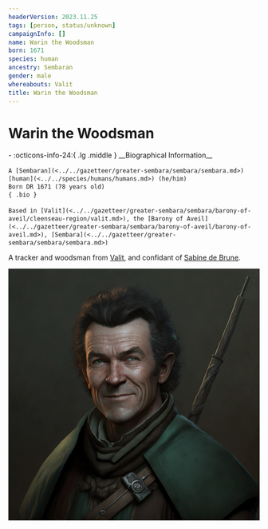 ```yaml
---
headerVersion: 2023.11.25
tags: [person, status/unknown]
campaignInfo: []
name: Warin the Woodsman
born: 1671
species: human
ancestry: Sembaran
gender: male
whereabouts: Valit
title: Warin the Woodsman
---
```

# Warin the Woodsman
<div class="grid cards ext-narrow-margin ext-one-column" markdown>
- :octicons-info-24:{ .lg .middle } __Biographical Information__

    A [Sembaran](<../../gazetteer/greater-sembara/sembara/sembara.md>) [human](<../../species/humans/humans.md>) (he/him)  
    Born DR 1671 (78 years old)  
    { .bio }

    Based in [Valit](<../../gazetteer/greater-sembara/sembara/barony-of-aveil/cleenseau-region/valit.md>), the [Barony of Aveil](<../../gazetteer/greater-sembara/sembara/barony-of-aveil/barony-of-aveil.md>), [Sembara](<../../gazetteer/greater-sembara/sembara/sembara.md>)
</div>


A tracker and woodsman from [Valit](<../../gazetteer/greater-sembara/sembara/barony-of-aveil/cleenseau-region/valit.md>), and confidant of [Sabine de Brune](<./sabine-de-brune.md>).

![Warin the Woodsman](../../assets/warin-the-woodsman.png)
